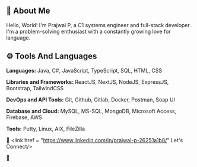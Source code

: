 ## <a name="about-me">🤖 About Me</a>

Hello, World! I'm Prajwal P, a C1 systems engineer and full-stack developer. I'm a problem-solving enthusiast with a constantly growing love for language.


## <a name="tech-stack">⚙️ Tools And Languages</a>

**Languages:** Java, C#, JavaScript, TypeScript, SQL, HTML, CSS

**Libraries and Frameworks:** ReactJS, NextJS, NodeJS, ExpressJS, Bootstrap, TailwindCSS

**DevOps and API Tools:** Git, Github, Gitlab, Docker, Postman, Soap UI

**Database and Cloud:** MySQL, MS-SQL, MongoDB, Microsoft Access, Firebase, AWS

**Tools:** Putty, Linux, AIX, FileZilla


 🔗 <link href = "https://www.linkedin.com/in/prajwal-p-26251a1b8/" Let's Connect/>

 🔗 <link href = "https://prajwalp06.netlify.app/" Portfolio/>

